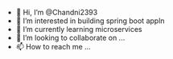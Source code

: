 - 👋 Hi, I’m @Chandni2393
- 👀 I’m interested in building spring boot appln
- 🌱 I’m currently learning microservices
- 💞️ I’m looking to collaborate on ...
- 📫 How to reach me ...

<!---
Chandni2393/Chandni2393 is a ✨ special ✨ repository because its `README.md` (this file) appears on your GitHub profile.
You can click the Preview link to take a look at your changes.
--->
